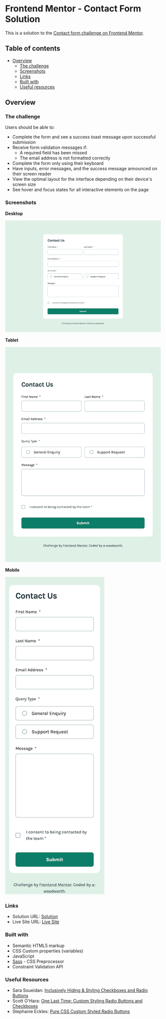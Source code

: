 # Frontend Mentor - Contact Form Solution

This is a solution to the [Contact form challenge on Frontend Mentor](https://www.frontendmentor.io/challenges/contact-form--G-hYlqKJj).

## Table of contents

- [Overview](#overview)
  - [The challenge](#the-challenge)
  - [Screenshots](#screenshots)
  - [Links](#links)
  - [Built with](#built-with)
  - [Useful resources](#useful-resources)

## Overview

### The challenge

Users should be able to:

- Complete the form and see a success toast message upon successful submission
- Receive form validation messages if:
  - A required field has been missed
  - The email address is not formatted correctly
- Complete the form only using their keyboard
- Have inputs, error messages, and the success message announced on their screen reader
- View the optimal layout for the interface depending on their device's screen size
- See hover and focus states for all interactive elements on the page

### Screenshots

**Desktop**

![Desktop Sceenshot](screenshots/desktop-screenshot-1440px.png)

**Tablet**

![Tablet Sceenshot](screenshots/tablet-screenshot-768px.png)

**Mobile**

![Mobile Sceenshot](screenshots/mobile-screenshot-375px.png)

### Links

- Solution URL: [Solution](https://www.frontendmentor.io/solutions/contact-form---css-grid-and-javascript-GPCgeRc2uM)
- Live Site URL: [Live Site](https://a-woodworth.github.io/contact_form_challenge)

### Built with

- Semantic HTML5 markup
- CSS Custom properties (variables)
- JavaScript
- [Sass](https://sass-lang.com) - CSS Preprocessor
- Constraint Validation API

### Useful Resources

- Sara Soueidan: [Inclusively Hiding & Styling Checkboxes and Radio Buttons](https://www.sarasoueidan.com/blog/inclusively-hiding-and-styling-checkboxes-and-radio-buttons)
- Scott O'Hara: [One Last Time: Custom Styling Radio Buttons and Checkboxes](https://www.scottohara.me/blog/2021/09/24/custom-radio-checkbox-again.html)
- Stephanie Eckles: [Pure CSS Custom Styled Radio Buttons](https://moderncss.dev/pure-css-custom-styled-radio-buttons)

